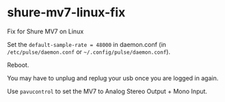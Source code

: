 # shure-mv7-linux-fix
Fix for Shure MV7 on Linux

Set the `default-sample-rate = 48000` in daemon.conf (in `/etc/pulse/daemon.conf` or `~/.config/pulse/daemon.conf`).

Reboot.

You may have to unplug and replug your usb once you are logged in again.

Use `pavucontrol` to set the MV7 to Analog Stereo Output + Mono Input.
